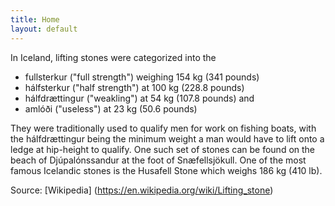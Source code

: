 ```yaml
---
title: Home
layout: default
---
```

In Iceland, lifting stones were categorized into the

- fullsterkur ("full strength") weighing 154 kg (341 pounds)
- hálfsterkur ("half strength") at 100 kg (228.8 pounds)
- hálfdrættingur ("weakling") at 54 kg (107.8 pounds) and
- amlóði ("useless") at 23 kg (50.6 pounds)

They were traditionally used to qualify men for work on fishing boats, with the hálfdrættingur being the minimum weight a man would have to lift onto a ledge at hip-height to qualify. One such set of stones can be found on the beach of Djúpalónssandur at the foot of Snæfellsjökull. One of the most famous Icelandic stones is the Husafell Stone which weighs 186 kg (410 lb).

Source: [Wikipedia] (https://en.wikipedia.org/wiki/Lifting_stone)
